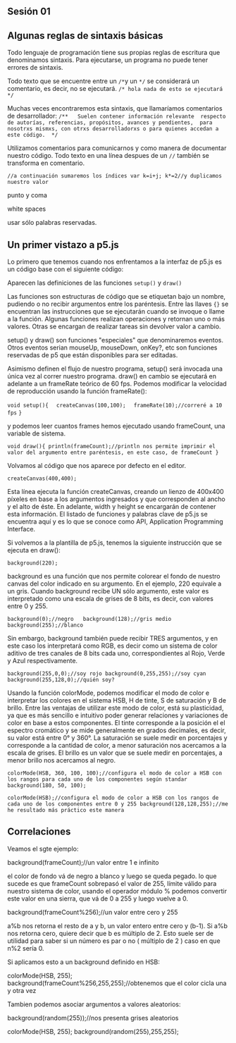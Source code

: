 Sesión 01
---------
Algunas reglas de sintaxis básicas
----------------------------------

Todo lenguaje de programación tiene sus propias reglas de escritura que denominamos sintaxis.
Para ejecutarse, un programa no puede tener errores de sintaxis.

Todo texto que se encuentre entre un `/*`y un `*/` se considerará un comentario, es decir, no se ejecutará.
`/* hola
nada de esto
se ejecutará
*/`

Muchas veces encontraremos esta sintaxis, que llamaríamos comentarios de desarrollador:
`/**  
Suelen contener información relevante 
respecto de autorías, referencias, propósitos, avances y pendientes, 
para nosotrxs mismxs, con otrxs desarrolladorxs o para quienes accedan a este código. 
*/`

Utilizamos comentarios para comunicarnos y como manera de documentar nuestro código.
Todo texto en una línea despues de un `//` también se transforma en comentario.

`//a continuación sumaremos los índices
var k=i+j;
k*=2//y duplicamos nuestro valor`

punto y coma

white spaces

usar sólo palabras reservadas.


Un primer vistazo a p5.js
-----------------

Lo primero que tenemos cuando nos enfrentamos a la interfaz de p5.js es un código base con el siguiente código:

Aparecen las definiciones de las funciones `setup()` y `draw()`

Las funciones son estructuras de código que se etiquetan bajo un nombre, pudiendo o no recibir argumentos entre los paréntesis.
Entre las llaves `{}` se encuentran las instrucciones que se ejecutarán cuando se invoque o llame a la función.
Algunas funciones realizan operaciones y retornan uno o más valores.
Otras se encargan de realizar tareas sin devolver valor a cambio.

setup() y draw() son funciones "especiales" que denominaremos eventos.
Otros eventos serian mouseUp, mouseDown, onKey?, etc
son funciones reservadas de p5 que están disponibles para ser editadas.

Asimismo definen el flujo de nuestro programa, setup() será invocada una única vez al correr nuestro programa.
draw() en cambio se ejecutará en adelante a un frameRate teórico de 60 fps.
Podemos modificar la velocidad de reproducción usando la función frameRate():

`void setup(){`
`  createCanvas(100,100);`
`  frameRate(10);//correré a 10 fps`
`}`

y podemos leer cuantos frames hemos ejecutado usando frameCount, una variable de sistema.

`void draw(){
  println(frameCount);//println nos permite imprimir el valor del argumento entre paréntesis, en este caso, de frameCount
}`

Volvamos al código que nos aparece por defecto en el editor.

`createCanvas(400,400);`

Esta línea ejecuta la función createCanvas, creando un lienzo de 400x400 píxeles en base a los argumentos ingresados y que corresponden al ancho y el alto de éste.
En adelante, width y height se encargarán de contener esta información.
El listado de funciones y palabras clave de p5.js se encuentra aquí y es lo que se conoce como API, Application Programming Interface.

Si volvemos a la plantilla de p5.js, tenemos la siguiente instrucción que se ejecuta en draw():

`background(220);`

background es una función que nos permite colorear el fondo de nuestro canvas del color indicado en su argumento.
En el ejemplo, 220 equivale a un gris.
Cuando background recibe UN sólo argumento, este valor es interpretado como una escala de grises de 8 bits, es decir, con valores entre 0 y 255.

`background(0);//negro  
background(128);//gris medio  
background(255);//blanco`  

Sin embargo, background también puede recibir TRES argumentos, y en este caso los interpretará como RGB, es decir como un sistema de color aditivo de tres canales de 8 bits cada uno, correspondientes al Rojo, Verde y Azul respectivamente.

`background(255,0,0);//soy rojo
background(0,255,255);//soy cyan
background(255,128,0);//quién soy?`

Usando la función colorMode, podemos modificar el modo de color e interpretar los colores en el sistema HSB, H de tinte, S de saturación y B de brillo.
Entre las ventajas de utilizar este modo de color, está su plasticidad, ya que es más sencillo e intuitivo poder generar relaciones y variaciones de color en base a estos componentes.
El tinte corresponde a la posición el el espectro cromático y se mide generalmente en grados decimales, es decir, su valor está entre 0° y 360°.
La saturación se suele medir en porcentajes y corresponde a la cantidad de color, a menor saturación nos acercamos a la escala de grises.
El brillo es un valor que se suele medir en porcentajes, a menor brillo nos acercamos al negro.

`colorMode(HSB, 360, 100, 100);//configura el modo de color a HSB con los rangos para cada uno de los componentes según standar
background(180, 50, 100);`

`colorMode(HSB);//configura el modo de color a HSB con los rangos de cada uno de los componentes entre 0 y 255
background(128,128,255);//me he resultado más práctico este manera`

Correlaciones
-------------
Veamos el sgte ejemplo:

background(frameCount);//un valor entre 1 e infinito

el color de fondo vá de negro a blanco y luego se queda pegado.
lo que sucede es que frameCount sobrepasó el valor de 255, límite válido para nuestro sistema de color,
usando el operador módulo % podemos convertir este valor en una sierra, que vá de 0 a 255 y luego vuelve a 0.

background(frameCount%256);//un valor entre cero y 255

a%b nos retorna el resto de a y b, un valor entero entre cero y (b-1).
Si a%b nos retorna cero, quiere decir que b es múltiplo de 2.
Esto suele ser de utilidad para saber si un número es par o no ( múltiplo de 2 ) caso en que n%2 sería 0.

Si aplicamos esto a un background definido en HSB:

colorMode(HSB, 255);
background(frameCount%256,255,255);//obtenemos que el color cicla una y otra vez

Tambien podemos asociar argumentos a valores aleatorios:

background(random(255));//nos presenta grises aleatorios

colorMode(HSB, 255);
background(random(255),255,255);






















